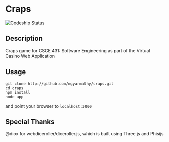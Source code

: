 Craps
===============

![Codeship Status](https://www.codeship.io/projects/b419d580-a8a2-0131-79ea-22381754a5f1/status)

Description
-----------
Craps game for CSCE 431: Software Engineering as part of the Virtual Casino Web Application

Usage
-----------
```
git clone http://github.com/mgyarmathy/craps.git
cd craps
npm install
node app
```
and point your browser to `localhost:3000`

Special Thanks
-----------
@diox for webdiceroller/diceroller.js, which is built using Three.js and Phisijs
